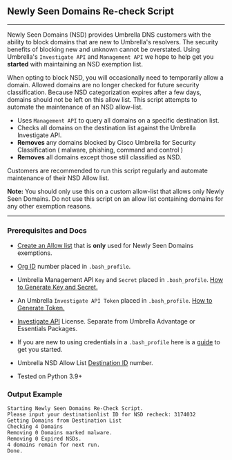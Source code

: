 ## Newly Seen Domains Re-check Script

---

Newly Seen Domains (NSD) provides Umbrella DNS customers with the ability to block domains that are new to Umbrella's 
resolvers. The security benefits of blocking new and unknown cannot be overstated. Using Umbrella's
`Investigate API` and `Management API` we hope to help get you **started** with maintaining an NSD exemption list.

When opting to block NSD, you will occasionally need to temporarily allow a domain. Allowed domains are no longer 
checked for future security classification. Because NSD categorization expires after a few days, domains should not be 
left on this allow list. This script attempts to automate the maintenance of an NSD allow-list.

- Uses `Management API` to query all domains on a specific destination list.
- Checks all domains on the destination list against the Umbrella Investigate API.
- **Removes** any domains blocked by Cisco Umbrella for Security Classification ( malware, phishing, command and control )
- **Removes** all domains except those still classified as NSD.

Customers are recommended to run this script regularly and automate maintenance of their NSD Allow list.

**Note:** You should only use this on a custom allow-list that allows only Newly Seen Domains. Do not use this script on
an allow list containing domains for any other exemption reasons.

---
### Prerequisites and Docs

- [Create an Allow list](https://docs.umbrella.com/deployment-umbrella/docs/add-a-new-destination-list) 
that is **only** used for Newly Seen Domains exemptions.
- [Org ID](https://developer.cisco.com/docs/cloud-security/#!getting-started-overview/get-organization-information) 
number placed in `.bash_profile`.
- Umbrella Management API `Key` and `Secret` placed in `.bash_profile`. 
[How to Generate Key and Secret.](https://developer.cisco.com/docs/cloud-security/#!getting-started-overview) 
- An Umbrella `Investigate API Token` placed in `.bash_profile`. 
[How to Generate Token.](https://developer.cisco.com/docs/cloud-security/#!investigate-getting-started)
- [Investigate API](https://umbrella.cisco.com/products/umbrella-investigate) 
License. Separate from Umbrella Advantage or Essentials Packages.
- If you are new to using credentials in a `.bash_profile` here is a 
[guide](https://medium.com/geekculture/how-to-protect-your-credentials-using-environment-variables-with-python-25e6cb4d135c)
to get you started.

- Umbrella NSD Allow List 
[Destination ID](https://developer.cisco.com/docs/cloud-security/#!destination-lists/get-destination-lists) number.
- Tested on Python 3.9+

### Output Example

```commandline
Starting Newly Seen Domains Re-Check Script.
Please input your destinationlist ID for NSD recheck: 3174032
Getting Domains from Destination List
Checking 4 Domains
Removing 0 Domains marked malware.
Removing 0 Expired NSDs.
4 domains remain for next run.
Done.
```